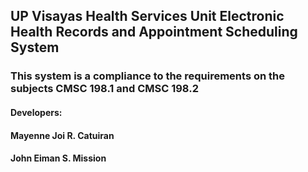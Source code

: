 ## UP Visayas Health Services Unit Electronic Health Records and Appointment Scheduling System
### This system is a compliance to the requirements on the subjects CMSC 198.1 and CMSC 198.2
#### Developers:
#### Mayenne Joi R. Catuiran
#### John Eiman S. Mission
